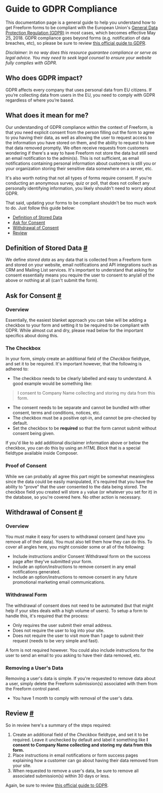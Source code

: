 # Guide to GDPR Compliance

This documentation page is a general guide to help you understand how to get Freeform forms to be compliant with the European Union's [General Data Protection Regulation (GDPR)](https://ec.europa.eu/info/law/law-topic/data-protection_en) in most cases, which becomes effective May 25, 2018. GDPR compliance goes beyond forms (e.g. notification of data breaches, etc), so please be sure to review [this official guide to GDPR](https://ico.org.uk/for-organisations/guide-to-the-general-data-protection-regulation-gdpr).

*Disclaimer: In no way does this resource guarantee compliance or serve as legal advice. You may need to seek legal counsel to ensure your website fully complies with GDPR.*


## Who does GDPR impact?
GDPR affects every company that uses personal data from EU citizens. If you’re collecting data from users in the EU, you need to comply with GDPR regardless of where you’re based.


## What does it mean for me?
Our understanding of GDPR compliance within the context of Freeform, is that you need explicit consent from the person filling out the form to agree to you having their data, as well as allowing the user to request access to the information you have stored on them, and the ability to request to have that data removed promptly. We often receive requests from customers wondering if there's a way to have Freeform not store the data but still send an email notification to the admin(s). This is not sufficient, as email notifications containing personal information about customers is still you or your organization storing their sensitive data somewhere on a server, etc.

It's also worth noting that not all types of forms require consent. If you're conducting an anonymous survey, quiz or poll, that does not collect any personally identifying information, you likely shouldn't need to worry about GDPR.

That said, updating your forms to be compliant shouldn't be too much work to do. Just follow this guide below:


- [Definition of Stored Data](#stored-data)
- [Ask for Consent](#ask-consent)
- [Withdrawal of Consent](#withdrawal-consent)
- [Review](#review)


## Definition of Stored Data <a href="#stored-data" id="stored-data" class="docs-anchor">#</a>

We define *stored data* as any data that is collected from a Freeform form and stored on your website, email notifications and API integrations such as CRM and Mailing List services. It's important to understand that asking for consent essentially means you require the user to consent to any/all of the above or nothing at all (can't submit the form).


## Ask for Consent <a href="#ask-consent" id="ask-consent" class="docs-anchor">#</a>

### Overview
Essentially, the easiest blanket approach you can take will be adding a checkbox to your form and setting it to be required to be compliant with GDPR. While almost cut and dry, please read below for the important specifics about doing this.

### The Checkbox
In your form, simply create an additional field of the *Checkbox* fieldtype, and set it to be required. It's important however, that the following is adhered to:

- The checkbox needs to be clearly labelled and easy to understand. A good example would be something like:
> I consent to Company Name collecting and storing my data from this form.

- The consent needs to be separate and cannot be bundled with other consent, terms and conditions, notices, etc.
- The checkbox must be a positive opt-in, and cannot be pre-checked by default.
- Set the checkbox to be **required** so that the form cannot submit without consent being given.

If you'd like to add additional disclaimer information above or below the checkbox, you can do this by using an *HTML Block* that is a special fieldtype available inside Composer.

### Proof of Consent
While we can probably all agree this part might be somewhat meaningless since the data could be easily manipulated, it's required that you have the ability to "prove" that the user consented to the data being stored. The checkbox field you created will store a `y` value (or whatever you set for it) in the database, so you're covered here. No other action is necessary.


## Withdrawal of Consent <a href="#withdrawal-consent" id="withdrawal-consent" class="docs-anchor">#</a>

### Overview
You must make it easy for users to withdrawal consent (and have you remove all of their data). You must also tell them how they can do this. To cover all angles here, you might consider some or all of the following:

- Include instructions and/or Consent Withdrawal form on the success page after they've submitted your form.
- Include an option/instructions to remove consent in any email notifications generated.
- Include an option/instructions to remove consent in any future promotional marketing email communications.

### Withdrawal Form
The withdrawal of consent does not need to be automated (but that might help if your sites deals with a high volume of users). To setup a form to handle this, it's required that the process:

- Only requires the user submit their email address.
- Does not require the user to log into your site.
- Does not require the user to visit more than 1 page to submit their request (needs to be very simple and fast).

A form is not required however. You could also include instructions for the user to send an email to you asking to have their data removed, etc.

### Removing a User's Data
Removing a user's data is simple. If you're requested to remove data about a user, simply delete the Freeform submission(s) associated with them from the Freeform control panel.

- You have 1 month to comply with removal of the user's data.


## Review <a href="#review" id="review" class="docs-anchor">#</a>
So in review here's a summary of the steps required:

1. Create an additional field of the *Checkbox* fieldtype, and set it to be required. Leave it unchecked by default and label it something like **I consent to Company Name collecting and storing my data from this form.**
2. Place instructions in email notifications or form success pages explaining how a customer can go about having their data removed from your site.
3. When requested to remove a user's data, be sure to remove all associated submission(s) within 30 days or less.

Again, be sure to review [this official guide to GDPR](https://ico.org.uk/for-organisations/guide-to-the-general-data-protection-regulation-gdpr).
